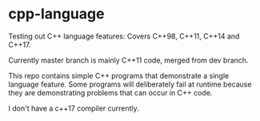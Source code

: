 # cpp-language
Testing out C++ language features: Covers C++98, C++11, C++14 and C++17. 

Currently master branch is mainly C++11 code, merged from dev branch.

This repo contains simple C++ programs that demonstrate a single language feature.
Some programs will deliberately fail at runtime because they are demonstrating problems that can occur in C++ code.

I don't have a c++17 compiler currently.

